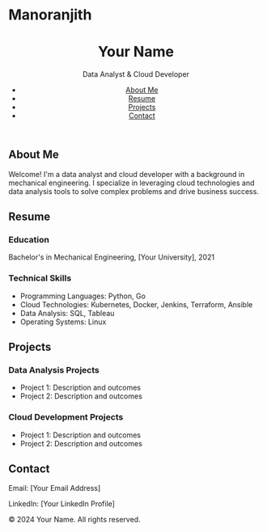 # Manoranjith
<!DOCTYPE html>
<html lang="en">
<head>
    <meta charset="UTF-8">
    <meta name="viewport" content="width=device-width, initial-scale=1.0">
    <title>Your Name - Data Analyst & Cloud Developer</title>
    <link rel="stylesheet" href="styles.css">
</head>
<body>
    <header>
        <h1>Your Name</h1>
        <p>Data Analyst & Cloud Developer</p>
        <nav>
            <ul>
                <li><a href="#about">About Me</a></li>
                <li><a href="#resume">Resume</a></li>
                <li><a href="#projects">Projects</a></li>
                <li><a href="#contact">Contact</a></li>
            </ul>
        </nav>
    </header>
    <section id="about">
        <h2>About Me</h2>
        <p>Welcome! I'm a data analyst and cloud developer with a background in mechanical engineering. I specialize in leveraging cloud technologies and data analysis tools to solve complex problems and drive business success.</p>
    </section>
    <section id="resume">
        <h2>Resume</h2>
        <h3>Education</h3>
        <p>Bachelor's in Mechanical Engineering, [Your University], 2021</p>
        <h3>Technical Skills</h3>
        <ul>
            <li>Programming Languages: Python, Go</li>
            <li>Cloud Technologies: Kubernetes, Docker, Jenkins, Terraform, Ansible</li>
            <li>Data Analysis: SQL, Tableau</li>
            <li>Operating Systems: Linux</li>
        </ul>
    </section>
    <section id="projects">
        <h2>Projects</h2>
        <h3>Data Analysis Projects</h3>
        <ul>
            <li>Project 1: Description and outcomes</li>
            <li>Project 2: Description and outcomes</li>
        </ul>
        <h3>Cloud Development Projects</h3>
        <ul>
            <li>Project 1: Description and outcomes</li>
            <li>Project 2: Description and outcomes</li>
        </ul>
    </section>
    <section id="contact">
        <h2>Contact</h2>
        <p>Email: [Your Email Address]</p>
        <p>LinkedIn: [Your LinkedIn Profile]</p>
    </section>
    <footer>
        <p>&copy; 2024 Your Name. All rights reserved.</p>
    </footer>
</body>
</html>
